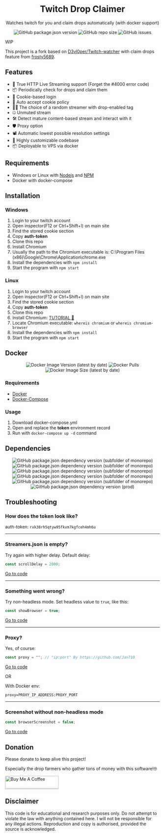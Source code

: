<h1 align="center">Twitch Drop Claimer</h1>
<p align="center">Watches twitch for you and claim drops automatically (with docker support)</p>
<p align="center">
<img alt="GitHub package.json version" src="https://img.shields.io/github/package-json/v/peakxl/twitch-drop-claimer"> <img alt="GitHub repo size" src="https://img.shields.io/github/license/peakxl/twitch-drop-claimer"> <img alt="GitHub issues" src="https://img.shields.io/github/issues/peakxl/twitch-drop-claimer">
</p>
<p align="center">

WIP

This project is a fork based on [D3vl0per/Twitch-watcher](https://github.com/D3vl0per/Twitch-watcher) with claim drops feature from [frosty5689](https://github.com/frosty5689/twitch-watcher).

## Features
- 🎥 True HTTP Live Streaming support (Forget the #4000 error code)
- 📦 Periodically check for drops and claim them
- 🔐 Cookie-based login
- 📜 Auto accept cookie policy
- 👨‍💻 The choice of a random streamer with drop-enabled tag
- 🤐 Unmuted stream
- 🛠 Detect mature content-based stream and interact with it
- 🛡 Proxy option
- 📽 Automatic lowest possible resolution settings
- 🧰 Highly customizable codebase
- 📦 Deployable to VPS via docker

## Requirements

 - Windows or Linux with [Nodejs](https://nodejs.org/en/download/) and [NPM](https://www.npmjs.com/get-npm)
 - Docker with docker-compose

## Installation
### Windows
1. Login to your twitch account
2. Open inspector(F12 or Ctrl+Shift+I) on main site
3. Find the stored cookie section
4. Copy **auth-token**
5. Clone this repo
6. Install Chromium
7. Usually the path to the Chromium executable is: C:\\Program Files (x86)\\Google\\Chrome\\Application\\chrome.exe
8. Install the dependencies with `npm install`
9. Start the program with `npm start`
### Linux
1. Login to your twitch account
2. Open inspector(F12 or Ctrl+Shift+I) on main site
3. Find the stored cookie section
4. Copy **auth-token**
5. Clone this repo
6. Install Chromium: [TUTORIAL 🤗](https://www.addictivetips.com/ubuntu-linux-tips/install-chromium-on-linux/)
7. Locate Chromium executable: `whereis chromium` or `whereis chromium-browser`
8. Install the dependencies with `npm install`
9. Start the program with `npm start`

## Docker
<p align="center">
<img alt="Docker Image Version (latest by date)" src="https://img.shields.io/docker/v/peakxy/twitch-watcher/latest"> <img alt="Docker Pulls" src="https://img.shields.io/docker/pulls/peakxy/twitch-watcher"> <img alt="Docker Image Size (latest by date)" src="https://img.shields.io/docker/image-size/peakxy/twitch-watcher/latest">
</p>

### Requirements
- [Docker](https://docs.docker.com/get-docker/)
- [Docker-Compose](https://docs.docker.com/compose/install/)

### Usage
1. Download docker-compose.yml
2. Open and replace the **token** environment record
3. Run with `docker-compose up -d` command
## Dependencies
<p align="center">
<img alt="GitHub package.json dependency version (subfolder of monorepo)" src="https://img.shields.io/github/package-json/dependency-version/peakxl/twitch-drop-claimer/puppeteer-core"> <img alt="GitHub package.json dependency version (subfolder of monorepo)" src="https://img.shields.io/github/package-json/dependency-version/peakxl/twitch-drop-claimer/cheerio"> <img alt="GitHub package.json dependency version (subfolder of monorepo)" src="https://img.shields.io/github/package-json/dependency-version/peakxl/twitch-drop-claimer/inquirer"> <img alt="GitHub package.json dependency version (subfolder of monorepo)" src="https://img.shields.io/github/package-json/dependency-version/peakxl/twitch-drop-claimer/dotenv"> <img alt="GitHub package.json dependency version (subfolder of monorepo)" src="https://img.shields.io/github/package-json/dependency-version/peakxl/twitch-drop-claimer/dayjs"> <img alt="GitHub package.json dependency version (prod)" src="https://img.shields.io/github/package-json/dependency-version/peakxl/twitch-drop-claimer/tree-kill">
</p>

## Troubleshooting

### How does the token look like?
auth-token: `rxk38rh5qtyw95fkvm7kgfceh4mh6u`
___


### Streamers.json is empty?

Try again with higher delay.
Default delay:
```javascript
const scrollDelay = 2000;
```
[Go to code](https://github.com/peakxl/twitch-drop-claimer/blob/12dce8065423861971b7088563ad936b2dcc2559/app.js#L15)
___
### Something went wrong?
Try non-headless mode. Set headless value to `true`, like this:
```javascript
const showBrowser = true;
```
[Go to code](https://github.com/peakxl/twitch-drop-claimer/blob/12dce8065423861971b7088563ad936b2dcc2559/app.js#L24)
___
### Proxy?

Yes, of course:
```javascript
const proxy = ""; // "ip:port" By https://github.com/Jan710
```
[Go to code](https://github.com/peakxl/twitch-drop-claimer/blob/12dce8065423861971b7088563ad936b2dcc2559/app.js#L25)

OR

With Docker env:
```
proxy=PROXY_IP_ADDRESS:PROXY_PORT
```
___
### Screenshot without non-headless mode
```javascript
const browserScreenshot = false;
```
[Go to code](https://github.com/peakxl/twitch-drop-claimer/blob/12dce8065423861971b7088563ad936b2dcc2559/app.js#L27)

## Donation
Please donate to keep alive this project!

Especially the drop farmers who gather tons of money with this software!🤓

<a href="https://www.buymeacoffee.com/peakxl" target="_blank"><img src="https://www.buymeacoffee.com/assets/img/custom_images/orange_img.png" alt="Buy Me A Coffee" style="height: 41px !important;width: 174px !important;box-shadow: 0px 3px 2px 0px rgba(190, 190, 190, 0.5) !important;-webkit-box-shadow: 0px 3px 2px 0px rgba(190, 190, 190, 0.5) !important;" ></a>


## Disclaimer
This code is for educational and research purposes only.
Do not attempt to violate the law with anything contained here.
I will not be responsible for any illegal actions.
Reproduction and copy is authorised, provided the source is acknowledged.
